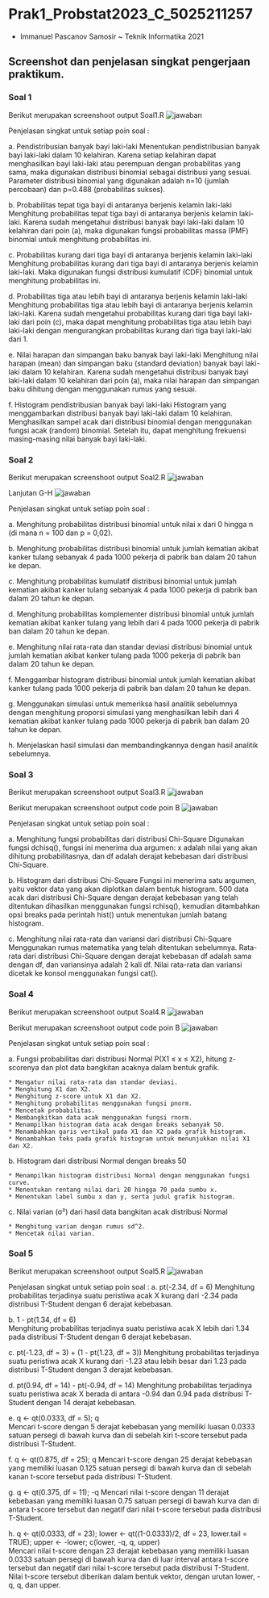 # Prak1_Probstat2023_C_5025211257
- Immanuel Pascanov Samosir ~ Teknik Informatika 2021

## Screenshot dan penjelasan singkat pengerjaan praktikum. 

### Soal 1

Berikut merupakan screenshoot output Soal1.R 
![jawaban](img/soal1.png)

Penjelasan singkat untuk setiap poin soal :

a. Pendistribusian banyak bayi laki-laki
   Menentukan pendistribusian banyak bayi laki-laki dalam 10 kelahiran. Karena setiap kelahiran dapat menghasilkan bayi laki-laki atau perempuan dengan probabilitas yang sama, maka digunakan distribusi binomial sebagai distribusi yang sesuai. Parameter distribusi binomial yang digunakan adalah n=10 (jumlah percobaan) dan p=0.488 (probabilitas sukses).

b. Probabilitas tepat tiga bayi di antaranya berjenis kelamin laki-laki
   Menghitung probabilitas tepat tiga bayi di antaranya berjenis kelamin laki-laki. Karena sudah mengetahui distribusi banyak bayi laki-laki dalam 10 kelahiran dari poin (a), maka digunakan fungsi probabilitas massa (PMF) binomial untuk menghitung probabilitas ini.

c. Probabilitas kurang dari tiga bayi di antaranya berjenis kelamin laki-laki
   Menghitung probabilitas kurang dari tiga bayi di antaranya berjenis kelamin laki-laki. Maka digunakan fungsi distribusi kumulatif (CDF) binomial untuk menghitung probabilitas ini.

d. Probabilitas tiga atau lebih bayi di antaranya berjenis kelamin laki-laki
   Menghitung probabilitas tiga atau lebih bayi di antaranya berjenis kelamin laki-laki. Karena sudah mengetahui probabilitas kurang dari tiga bayi laki-laki dari poin (c), maka dapat menghitung probabilitas tiga atau lebih bayi laki-laki dengan mengurangkan probabilitas kurang dari tiga bayi laki-laki dari 1.

e. Nilai harapan dan simpangan baku banyak bayi laki-laki
   Menghitung nilai harapan (mean) dan simpangan baku (standard deviation) banyak bayi laki-laki dalam 10 kelahiran. Karena sudah mengetahui distribusi banyak bayi laki-laki dalam 10 kelahiran dari poin (a), maka nilai harapan dan simpangan baku dihitung dengan menggunakan rumus yang sesuai.

f. Histogram pendistribusian banyak bayi laki-laki
   Histogram yang menggambarkan distribusi banyak bayi laki-laki dalam 10 kelahiran. Menghasilkan sampel acak dari distribusi binomial dengan menggunakan fungsi acak (random) binomial. Setelah itu, dapat menghitung frekuensi masing-masing nilai banyak bayi laki-laki.


### Soal 2

Berikut merupakan screenshoot output Soal2.R 
![jawaban](img/Soal2-1.png)

Lanjutan G-H
![jawaban](img/Soal2-2.png)

Penjelasan singkat untuk setiap poin soal :

a. Menghitung probabilitas distribusi binomial 
   untuk nilai x dari 0 hingga n (di mana n = 100 dan p = 0,02).

b. Menghitung probabilitas distribusi binomial 
   untuk jumlah kematian akibat kanker tulang sebanyak 4 pada 1000 pekerja di pabrik ban dalam 20 tahun ke depan.

c. Menghitung probabilitas kumulatif distribusi binomial 
   untuk jumlah kematian akibat kanker tulang sebanyak 4 pada 1000 pekerja di pabrik ban dalam 20 tahun   ke depan.

d. Menghitung probabilitas komplementer distribusi binomial 
   untuk jumlah kematian akibat kanker tulang yang lebih dari 4 pada 1000 pekerja di pabrik ban dalam 20 tahun ke depan.

e. Menghitung nilai rata-rata dan standar deviasi distribusi binomial 
   untuk jumlah kematian akibat kanker tulang pada 1000 pekerja di pabrik ban dalam 20 tahun ke depan.

f. Menggambar histogram distribusi binomial 
   untuk jumlah kematian akibat kanker tulang pada 1000 pekerja di pabrik ban dalam 20 tahun ke depan.

g. Menggunakan simulasi 
   untuk memeriksa hasil analitik sebelumnya dengan menghitung proporsi simulasi yang menghasilkan lebih dari 4 kematian akibat kanker     tulang pada 1000 pekerja di pabrik ban dalam 20 tahun ke depan.

h. Menjelaskan hasil simulasi dan membandingkannya dengan hasil analitik sebelumnya. 

### Soal 3

Berikut merupakan screenshoot output Soal3.R 
![jawaban](img/Soal3-1.png)

Berikut merupakan screenshoot output code poin B
![jawaban](img/Soal3-2.png)

Penjelasan singkat untuk setiap poin soal :

a. Menghitung fungsi probabilitas dari distribusi Chi-Square
   Digunakan fungsi dchisq(), fungsi ini menerima dua argumen: x adalah nilai yang akan dihitung probabilitasnya, dan df adalah derajat kebebasan dari distribusi Chi-Square.

b. Histogram dari distribusi Chi-Square 
   Fungsi ini menerima satu argumen, yaitu vektor data yang akan diplotkan dalam bentuk histogram. 500 data acak dari distribusi Chi-Square dengan derajat kebebasan yang telah ditentukan dihasilkan menggunakan fungsi rchisq(), kemudian ditambahkan opsi breaks pada perintah hist() untuk menentukan jumlah batang histogram.

c. Menghitung nilai rata-rata dan variansi dari distribusi Chi-Square
   Menggunakan rumus matematika yang telah ditentukan sebelumnya. Rata-rata dari distribusi Chi-Square dengan derajat kebebasan df adalah sama dengan df, dan variansinya adalah 2 kali df. Nilai rata-rata dan variansi dicetak ke konsol menggunakan fungsi cat().

### Soal 4

Berikut merupakan screenshoot output Soal4.R 
![jawaban](img/soal4-1.png)

Berikut merupakan screenshoot output code poin B
![jawaban](img/Soal4-2.png)

Penjelasan singkat untuk setiap poin soal :

a. Fungsi probabilitas dari distribusi Normal P(X1 ≤ x ≤ X2), hitung z-scorenya dan plot data bangkitan acaknya dalam bentuk grafik.

    * Mengatur nilai rata-rata dan standar deviasi.
    * Menghitung X1 dan X2.
    * Menghitung z-score untuk X1 dan X2.
    * Menghitung probabilitas menggunakan fungsi pnorm.
    * Mencetak probabilitas.
    * Membangkitkan data acak menggunakan fungsi rnorm.
    * Menampilkan histogram data acak dengan breaks sebanyak 50.
    * Menambahkan garis vertikal pada X1 dan X2 pada grafik histogram.
    * Menambahkan teks pada grafik histogram untuk menunjukkan nilai X1 dan X2.

b. Histogram dari distribusi Normal dengan breaks 50

    * Menampilkan histogram distribusi Normal dengan menggunakan fungsi curve.
    * Menentukan rentang nilai dari 20 hingga 70 pada sumbu x.
    * Menentukan label sumbu x dan y, serta judul grafik histogram.

c. Nilai varian (σ²) dari hasil data bangkitan acak distribusi Normal

    * Menghitung varian dengan rumus sd^2.
    * Mencetak nilai varian.

### Soal 5

Berikut merupakan screenshoot output Soal5.R 
![jawaban](img/Soal5.png)

Penjelasan singkat untuk setiap poin soal :
a. pt(-2.34, df = 6) 
   Menghitung probabilitas terjadinya suatu peristiwa acak X kurang dari -2.34 pada distribusi T-Student dengan 6 derajat kebebasan.

b. 1 - pt(1.34, df = 6)  
   Menghitung probabilitas terjadinya suatu peristiwa acak X lebih dari 1.34 pada distribusi T-Student dengan 6 derajat kebebasan.

c. pt(-1.23, df = 3) + (1 - pt(1.23, df = 3))
   Menghitung probabilitas terjadinya suatu peristiwa acak X kurang dari -1.23 atau lebih besar dari 1.23 pada distribusi T-Student dengan 3 derajat kebebasan.

d. pt(0.94, df = 14) - pt(-0.94, df = 14)
   Menghitung probabilitas terjadinya suatu peristiwa acak X berada di antara -0.94 dan 0.94 pada distribusi T-Student dengan 14 derajat kebebasan.

e. q <- qt(0.0333, df = 5); q  
   Mencari t-score dengan 5 derajat kebebasan yang memiliki luasan 0.0333 satuan persegi di bawah kurva dan di sebelah kiri t-score tersebut pada distribusi T-Student.

f. q <- qt(0.875, df = 25); q
   Mencari t-score dengan 25 derajat kebebasan yang memiliki luasan 0.125 satuan persegi di bawah kurva dan di sebelah kanan t-score tersebut pada distribusi T-Student.

g. q <- qt(0.375, df = 11); -q
   Mencari nilai t-score dengan 11 derajat kebebasan yang memiliki luasan 0.75 satuan persegi di bawah kurva dan di antara t-score tersebut dan negatif dari nilai t-score tersebut pada distribusi T-Student.

h. q <- qt(0.0333, df = 23); lower <- qt((1-0.0333)/2, df = 23, lower.tail = TRUE); upper <- -lower; c(lower, -q, q, upper)  
   Mencari nilai t-score dengan 23 derajat kebebasan yang memiliki luasan 0.0333 satuan persegi di bawah kurva dan di luar interval antara t-score tersebut dan negatif dari nilai t-score tersebut pada distribusi T-Student. Nilai t-score tersebut diberikan dalam bentuk vektor, dengan urutan lower, -q, q, dan upper.


